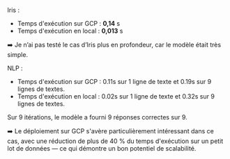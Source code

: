 Iris : 
- Temps d'exécution sur GCP : **0,14** s
- Temps d'exécution en local : **0,013** s

➡️ Je n’ai pas testé le cas d’Iris plus en profondeur, car le modèle était très simple.

NLP : 
- Temps d'exécution sur GCP : 0.11s sur 1 ligne de texte et 0.19s sur 9 lignes de textes.
- Temps d'exécution en local : 0.02s sur 1 ligne de texte et 0.32s sur 9 lignes de textes.

Sur 9 itérations, le modèle a fourni 9 réponses correctes sur 9.

➡️ Le déploiement sur GCP s'avère particulièrement intéressant dans ce cas, avec une réduction de plus de 40 % du temps d'exécution sur un petit lot de données — ce qui démontre un bon potentiel de scalabilité.
